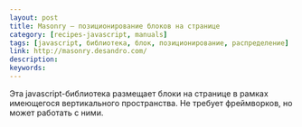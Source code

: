 ```yaml
---
layout: post
title: Masonry — позиционирование блоков на странице
category: [recipes-javascript, manuals]
tags: [javascript, библиотека, блок, позиционирование, распределение]
link: http://masonry.desandro.com/
description:
keywords:
---
```


<p>Эта javascript-библиотека размещает блоки на странице в рамках имеющегося вертикального пространства. Не требует фреймворков, но может работать с ними.</p>

